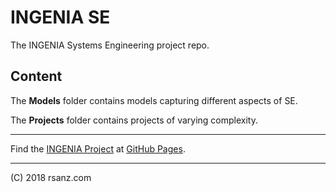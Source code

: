 INGENIA SE
==========

The INGENIA Systems Engineering project repo. 

Content
-------

The **Models** folder contains models capturing different aspects of SE.

The **Projects** folder contains projects of varying complexity.


---------

Find the [INGENIA Project](https://rsanz.github.io/ingenia/) at [GitHub Pages](https://pages.github.com/).

---------
(C) 2018 rsanz.com
